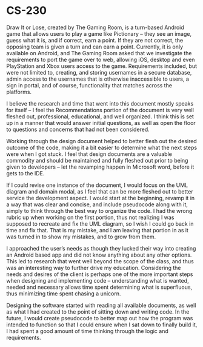 # CS-230

Draw It or Lose, created by The Gaming Room, is a turn-based Android game that allows users to play a game like Pictionary – they see an image, guess what it is, and if correct, earn a point. If they are not correct, the opposing team is given a turn and can earn a point. Currently, it is only available on Android, and The Gaming Room asked that we investigate the requirements to port the game over to web, allowing iOS, desktop and even PlayStation and Xbox users access to the game. Requirements included, but were not limited to, creating, and storing usernames in a secure database, admin access to the usernames that is otherwise inaccessible to users, a sign in portal, and of course, functionality that matches across the platforms. 

I believe the research and time that went into this document mostly speaks for itself – I feel the Recommendations portion of the document is very well fleshed out, professional, educational, and well organized. I think this is set up in a manner that would answer initial questions, as well as open the floor to questions and concerns that had not been considered. 

Working through the design document helped to better flesh out the desired outcome of the code, making it a bit easier to determine what the next steps were when I got stuck. I feel that design documents are a valuable commodity and should be maintained and fully fleshed out prior to being given to developers – let the revamping happen in Microsoft word, before it gets to the IDE.

If I could revise one instance of the document, I would focus on the UML diagram and domain modal, as I feel that can be more fleshed out to better service the development aspect. I would start at the beginning, revamp it in a way that was clear and concise, and include pseudocode along with it, simply to think through the best way to organize the code. I had the wrong rubric up when working on the first portion, thus not realizing I was supposed to recreate and fix the UML diagram, so I wish I could go back in time and fix that. That is my mistake, and I am leaving that portion in as it was turned in to show my mistakes, and to grow from them. 

I approached the user’s needs as though they lucked their way into creating an Android based app and did not know anything about any other options. This led to research that went well beyond the scope of the class, and thus was an interesting way to further drive my education. Considering the needs and desires of the client is perhaps one of the more important steps when designing and implementing code – understanding what is wanted, needed and necessary allows time spent determining what is superfluous, thus minimizing time spent chasing a unicorn. 

Designing the software started with reading all available documents, as well as what I had created to the point of sitting down and writing code. In the future, I would create pseudocode to better map out how the program was intended to function so that I could ensure when I sat down to finally build it, I had spent a good amount of time thinking through the logic and requirements. 

